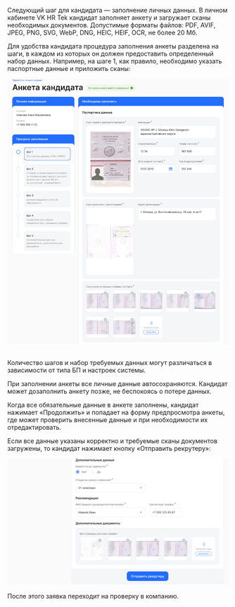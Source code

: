 Следующий шаг для кандидата — заполнение личных данных. В личном кабинете VK HR Tek кандидат заполняет анкету и загружает сканы необходимых документов. Допустимые форматы файлов: PDF, AVIF, JPEG, PNG, SVG, WebP, DNG, HEIC, HEIF, OCR, не более 20 Mб.

Для удобства кандидата процедура заполнения анкеты разделена на шаги, в каждом из которых он должен предоставить определенный набор данных. Например, на шаге 1, как правило, необходимо указать паспортные данные и приложить сканы:

![](./assets/10k.png)

<br>

<info>
Количество шагов и набор требуемых данных могут различаться в зависимости от типа БП и настроек системы.
</info>

При заполнении анкеты все личные данные автосохраняются. Кандидат может дозаполнить анкету позже, не беспокоясь о потере данных.

Когда все обязательные данные в анкете заполнены, кандидат нажимает «Продолжить» и попадает на форму предпросмотра анкеты, где может проверить внесенные данные и при необходимости их отредактировать.

Если все данные указаны корректно и требуемые сканы документов загружены, то кандидат нажимает кнопку «Отправить рекрутеру»:

![](./assets/11k.png)

После этого заявка переходит на проверку в компанию. 